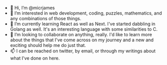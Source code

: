 - 👋 Hi, I’m @micrjames
- 👀 I’m interested in web development, coding, puzzles, mathematics, and any combinations of those things.
- 🌱 I’m currently learning React as well as Next. I've started dabbling in Golang as well. It's an interesting language with some similarities to C.
- 💞️ I’m looking to collaborate on anything, really. I'd like to learn more about the things that I've come across on my journey and a new and exciting should help me do just that.
- 📫 I can be reached on twitter, by email, or through my writings about what I've done on here.

<!---
micrjames/micrjames is a ✨ special ✨ repository because its `README.md` (this file) appears on your GitHub profile.
You can click the Preview link to take a look at your changes.
--->
